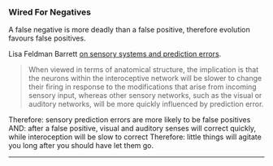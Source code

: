 ### Wired For Negatives

A false negative is more deadly than a false positive, therefore evolution favours false positives.

Lisa Feldman Barrett [on sensory systems and prediction errors](https://how-emotions-are-made.com/notes/Structure_of_the_cortex).

> When viewed in terms of anatomical structure, the implication is that the neurons within the interoceptive network will be slower to change their firing in response to the modifications that arise from incoming sensory input, whereas other sensory networks, such as the visual or auditory networks, will be more quickly influenced by prediction error.

Therefore: sensory prediction errors are more likely to be false positives
AND: after a false positive, visual and auditory senses will correct quickly, while interoception will be slow to correct
Therefore: little things will agitate you long after you should have let them go.

---
